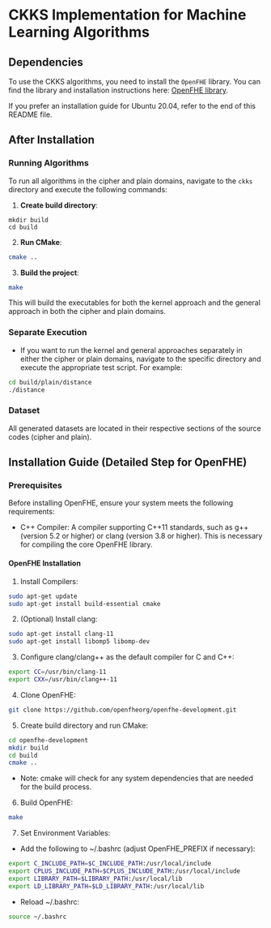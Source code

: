# CKKS Implementation for Machine Learning Algorithms

## Dependencies

To use the CKKS algorithms, you need to install the `OpenFHE` library. You can find the library and installation instructions here: [OpenFHE library](https://github.com/openfheorg/openfhe-development).

If you prefer an installation guide for Ubuntu 20.04, refer to the end of this README file.

## After Installation

### Running Algorithms

To run all algorithms in the cipher and plain domains, navigate to the `ckks` directory and execute the following commands:

1. **Create build directory**:
 ```
 mkdir build
 cd build
 ```

2. **Run CMake**:
```sh
cmake ..
```

3. **Build the project**:
```sh
make
```

This will build the executables for both the kernel approach and the general approach in both the cipher and plain domains.

### Separate Execution
- If you want to run the kernel and general approaches separately in either the cipher or plain domains, navigate to the specific directory and execute the appropriate test script. For example:
```sh
cd build/plain/distance
./distance
```

### Dataset
All generated datasets are located in their respective sections of the source codes (cipher and plain).

## Installation Guide (Detailed Step for OpenFHE)
### Prerequisites
Before installing OpenFHE, ensure your system meets the following requirements:
- C++ Compiler: A compiler supporting C++11 standards, such as g++ (version 5.2 or higher) or clang (version 3.8 or higher). This is necessary for compiling the core OpenFHE library.

#### OpenFHE Installation
1. Install Compilers:
```sh
sudo apt-get update
sudo apt-get install build-essential cmake
```

2. (Optional) Install clang:

```sh
sudo apt-get install clang-11
sudo apt-get install libomp5 libomp-dev
```

3. Configure clang/clang++ as the default compiler for C and C++:
```sh
export CC=/usr/bin/clang-11
export CXX=/usr/bin/clang++-11
```

4. Clone OpenFHE:
```sh
git clone https://github.com/openfheorg/openfhe-development.git
```

5. Create build directory and run CMake:
```sh
cd openfhe-development
mkdir build
cd build
cmake ..
```

- Note: cmake will check for any system dependencies that are needed for the build process.

6. Build OpenFHE:
```sh
make
```

7. Set Environment Variables:
- Add the following to ~/.bashrc (adjust OpenFHE_PREFIX if necessary):

```sh
export C_INCLUDE_PATH=$C_INCLUDE_PATH:/usr/local/include
export CPLUS_INCLUDE_PATH=$CPLUS_INCLUDE_PATH:/usr/local/include
export LIBRARY_PATH=$LIBRARY_PATH:/usr/local/lib
export LD_LIBRARY_PATH=$LD_LIBRARY_PATH:/usr/local/lib
```

- Reload ~/.bashrc:
```sh
source ~/.bashrc
```
